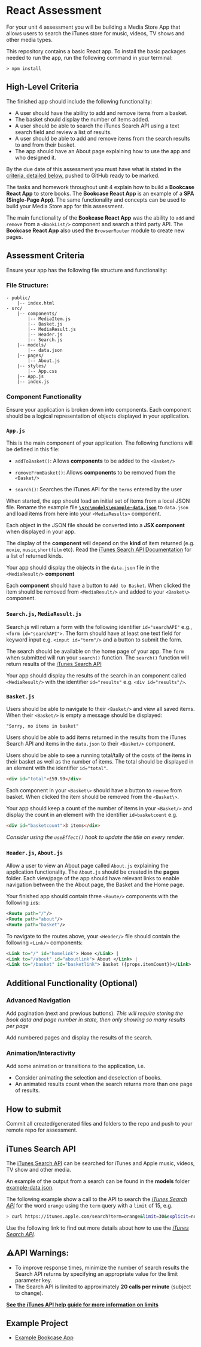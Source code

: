 # React Assessment

For your unit 4 assessment you will be building a Media Store App that allows users to search the iTunes store for music, videos, TV shows and other media types.

This repository contains a basic React app. To install the basic packages needed to run the app, run the following command in your terminal:

```shell
> npm install
```

## High-Level Criteria

The finished app should include the following functionality:

- A user should have the ability to add and remove items from a basket. 
- The basket should display the number of items added.
- A user should be able to search the iTunes Search API using a text search field and review a list of results.
- A user should be able to add and remove items from the search results to and from their basket.
- The app should have an About page explaining how to use the app and who designed it.

By the due date of this assessment you must have what is stated in the [criteria, detailed below,](#assessment-criteria) pushed to GitHub ready to be marked.

The tasks and homework throughout unit 4 explain how to build a __Bookcase React App__ to store books. The __Bookcase React App__ is an example of a __SPA (Single-Page App)__. The same functionality and concepts can be used to build your Media Store app for this assessment.

The main functionality of the __Bookcase React App__ was the ability to `add` and `remove` from a `<BookList/>` component and search a third party API. The __Bookcase React App__ also used the `BrowserRouter` module to create new pages.

## Assessment Criteria

Ensure your app has the following file structure and functionality:

### File Structure:

```
- public/
    |-- index.html
- src/
    |-- components/
        |-- MediaItem.js
        |-- Basket.js
        |-- MediaResult.js
        |-- Header.js
        |-- Search.js
    |-- models/
        |-- data.json
    |-- pages/
        |-- About.js
    |-- styles/
        |-- App.css
    |-- App.js
    |-- index.js
```

### Component Functionality

Ensure your application is broken down into components. Each component should be a logical representation of objects displayed in your application.

### `App.js`
This is the main component of your application. The following functions will be defined in this file: 
- `addToBasket()`:
    Allows **components** to be added to the `<Basket/>`

- `removeFromBasket()`:
    Allows **components** to be removed from the `<Basket/>`

- `search()`:
    Searches the iTunes API for the `terms` entered by the user

When started, the app should load an initial set of items from a local JSON file. Rename the example file [**`\src\models\example-data.json`**](.\src\models\example-data.json) to `data.json` and load items from here into your `<MediaResults>` component. 

Each object in the JSON file should be converted into a **JSX component** when displayed in your app.

The display of the **component** will depend on the **kind** of item returned (e.g. `movie`, `music`,`shortfilm` etc). Read the [iTunes Search API Documentation](#itunes-search-api) for a list of returned kinds.

Your app should display the objects in the `data.json` file in the `<MediaResult/>` **component**

Each **component** should have a button to `Add to Basket`. When clicked the item should be removed from `<MediaResult/>` and added to your `<Basket\>` component.

### `Search.js`, `MediaResult.js`
Search.js will return a form with the following identifier `id="searchAPI"` e.g., `<form id="searchAPI">`. The form should have at least one text field for keyword input e.g. `<input id="term"/>` and a button to submit the form.

The search should be available on the home page of your app. The `form` when submitted will run your `search()` function. The `search()` function will return results of the [iTunes Search API](#itunes-search-api)

Your app should display the results of the search in an component called `<MediaResult/>` with the identifier `id="results"` e.g. `<div id="results"/>`.

### `Basket.js`
Users should be able to navigate to their `<Basket/>` and view all saved items. When their `<Basket/>` is empty a message should be displayed:

```
"Sorry, no items in basket" 
```
Users should be able to add items returned in the results from the iTunes Search API and items in the `data.json` to their `<Basket/>` component.

Users should be able to see a running total/tally of the costs of the items in their basket as well as the number of items. The total should be displayed in an element with the identifier `id="total"`.

```HTML
<div id="total">£59.99</div>
```

Each component in your `<Basket\>` should have a button to `remove` from basket. When clicked the item should be removed from the `<Basket\>`.

Your app should keep a count of the number of items in your `<Basket/>` and display the count in an element with the identifier `id=basketcount` e.g. 
    
```HTML
<div id="basketcount">3 items</div>
```
*Consider using the `useEffect()` hook to update the title on every render*.

### `Header.js`, `About.js`

Allow a user to view an About page called `About.js` explaining the application functionality. The `About.js` should be created in the **pages** folder. Each view/page of the app should have relevant links to enable navigation between the the About page, the Basket and the Home page.

Your finished app should contain three `<Route/>` components with the following `id`s:

```XML
<Route path="/"/>
<Route path="about"/>
<Route path="basket"/>
```

To navigate to the routes above, your `<Header/>` file should contain the following `<Link/>` components:

```XML
<Link to="/" id="homelink"> Home </Link> |
<Link to="/about" id="aboutlink"> About </Link> |
<Link to="/basket" id="basketlink"> Basket ({props.itemCount})</Link>
```

## Additional Functionality (Optional)

### Advanced Navigation

Add pagination (next and previous buttons). *This will require storing the book data and page number in state, then only showing so many results per page*

Add numbered pages and display the results of the search.

### Animation/Interactivity

Add some animation or transitions to the application, i.e.
- Consider animating the selection and deselection of books.
- An animated results count when the search returns more than one page of results. 

## How to submit

Commit all created/generated files and folders to the repo and push to your remote repo for assessment.

## iTunes Search API

The [iTunes Search API](https://affiliate.itunes.apple.com/resources/documentation/itunes-store-web-service-search-api/) can be searched for iTunes and Apple music, videos, TV show and other media.

An example of the output from a search can be found in the **models** folder [example-data.json](./models/example-data.json).

The following example show a call to the API to search the _[iTunes Search API](https://affiliate.itunes.apple.com/resources/documentation/itunes-store-web-service-search-api/)_ for the word `orange` using the `term` query with a `limit` of 15, e.g.
    
```sh
> curl https://itunes.apple.com/search?term=orange&limit=30&explicit=no
```


Use the following link to find out more details about how to use the _[iTunes Search API](https://affiliate.itunes.apple.com/resources/documentation/itunes-store-web-service-search-api/)_.

## ⚠️API Warnings:
- To improve response times, minimize the number of search results the Search API returns by specifying an appropriate value for the limit parameter key.
- The Search API is limited to approximately **20 calls per minute** (subject to change).

**[See the iTunes API help guide for more information on limits](https://affiliate.itunes.apple.com/resources/documentation/itunes-store-web-service-search-api)**

## Example Project

- [Example Bookcase App](https://example-bookcase.netlify.app)